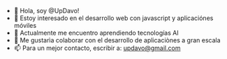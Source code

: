 - 👋 Hola, soy @UpDavo!
- 👀 Estoy interesado en el desarrollo web con javascript y aplicaciónes móviles
- 🌱 Actualmente me encuentro aprendiendo tecnologías AI
- 💞️ Me gustarìa colaborar con el desarrollo de aplicaciònes a gran escala
- 📫 Para un mejor contacto, escribir a: updavo@gmail.com
